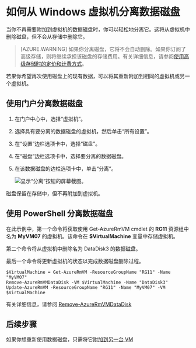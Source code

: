 <!-- Ibiza portal: tested -->

<properties
	pageTitle="从 Windows VM 分离数据磁盘 | Azure"
	description="了解如何从使用 Resource Manager 部署模型的 Azure 中的虚拟机分离磁盘。"
	services="virtual-machines-windows"
	documentationCenter=""
	authors="cynthn"
	manager="timlt"
	editor=""
	tags="azure-service-management"/>

<tags
	ms.service="virtual-machines-windows"
	ms.workload="infrastructure-services"
	ms.tgt_pltfrm="vm-windows"
	ms.devlang="na"
	ms.topic="article"
	ms.date="09/27/2016"
	wacn.date="07/11/2016"
	ms.author="cynthn"/>



# 如何从 Windows 虚拟机分离数据磁盘


当你不再需要附加到虚拟机的数据磁盘时，你可以轻松地分离它。这将从虚拟机中删除磁盘，但不会从存储中删除它。

> [AZURE.WARNING] 如果你分离磁盘，它将不会自动删除。如果你订阅了高级存储，则将继续承担该磁盘的存储费用。有关详细信息，请参阅[使用高级存储时的定价和计费方式](/documentation/articles/storage-premium-storage/#pricing-and-billing)。

若果你希望再次使用磁盘上的现有数据，可以将其重新附加到相同的虚拟机或另一个虚拟机。


## 使用门户分离数据磁盘

1. 在门户中心中，选择“虚拟机”。

2. 选择具有要分离的数据磁盘的虚拟机，然后单击“所有设置”。

3. 在“设置”边栏选项卡中，选择“磁盘”。

4. 在“磁盘”边栏选项卡中，选择要分离的数据磁盘。

5. 在该数据磁盘的边栏选项卡中，单击“分离”。


	![显示“分离”按钮的屏幕截图。](./media/virtual-machines-windows-detach-disk/detach-disk.png)

磁盘保留在存储中，但不再附加到虚拟机。


## 使用 PowerShell 分离数据磁盘

在此示例中，第一个命令将获取使用 Get-AzureRmVM cmdlet 的 **RG11** 资源组中名为 **MyVM07** 的虚拟机。该命令在 **$VirtualMachine** 变量中存储虚拟机。

第二个命令将从虚拟机中删除名为 DataDisk3 的数据磁盘。

最后一个命令将更新虚拟机的状态以完成数据磁盘删除过程。

	$VirtualMachine = Get-AzureRmVM -ResourceGroupName "RG11" -Name "MyVM07" 
	Remove-AzureRmVMDataDisk -VM $VirtualMachine -Name "DataDisk3"
	Update-AzureRmVM -ResourceGroupName "RG11" -Name "MyVM07" -VM $VirtualMachine


有关详细信息，请参阅 [Remove-AzureRmVMDataDisk](https://msdn.microsoft.com/zh-cn/library/mt603614.aspx)

## 后续步骤

如果你想重新使用数据磁盘，只需将它[附加到另一台 VM](/documentation/articles/virtual-machines-windows-attach-disk-portal/)

<!---HONumber=Mooncake_0704_2016-->